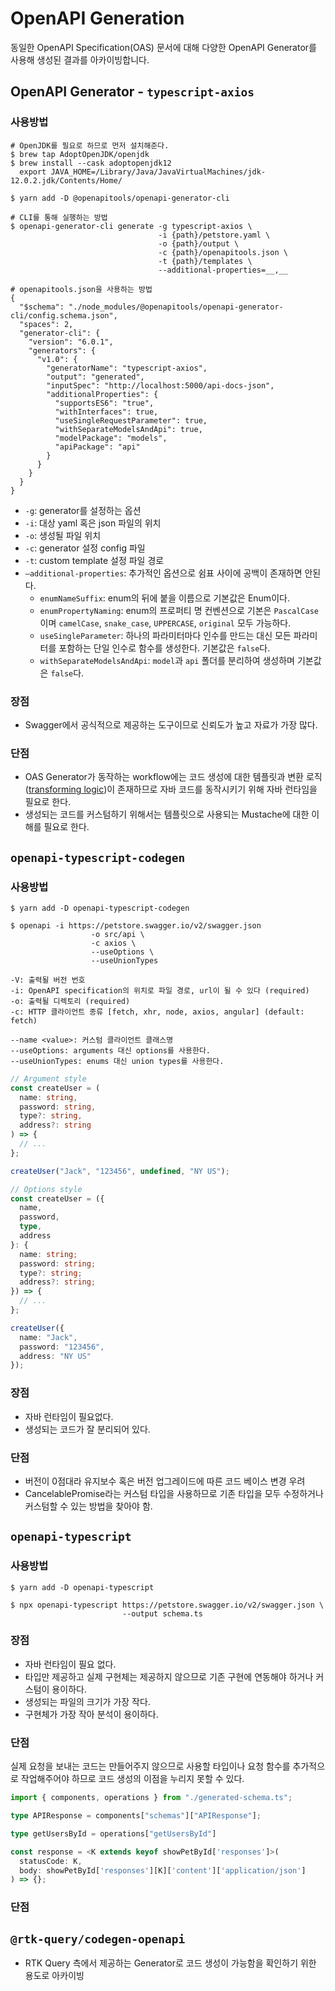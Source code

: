 # OpenAPI Generation

동일한 OpenAPI Specification(OAS) 문서에 대해 다양한 OpenAPI Generator를 사용해 생성된 결과를 아카이빙합니다.

## OpenAPI Generator - `typescript-axios`

### 사용방법

```shell
# OpenJDK를 필요로 하므로 먼저 설치해준다.
$ brew tap AdoptOpenJDK/openjdk
$ brew install --cask adoptopenjdk12
  export JAVA_HOME=/Library/Java/JavaVirtualMachines/jdk-12.0.2.jdk/Contents/Home/

$ yarn add -D @openapitools/openapi-generator-cli
```

```shell
# CLI를 통해 실행하는 방법
$ openapi-generator-cli generate -g typescript-axios \
                                 -i {path}/petstore.yaml \
                                 -o {path}/output \
                                 -c {path}/openapitools.json \
                                 -t {path}/templates \
                                 --additional-properties=__,__

# openapitools.json을 사용하는 방법
{
  "$schema": "./node_modules/@openapitools/openapi-generator-cli/config.schema.json",
  "spaces": 2,
  "generator-cli": {
    "version": "6.0.1",
    "generators": {
      "v1.0": {
        "generatorName": "typescript-axios",
        "output": "generated",
        "inputSpec": "http://localhost:5000/api-docs-json",
        "additionalProperties": {
          "supportsES6": "true",
          "withInterfaces": true,
          "useSingleRequestParameter": true,
          "withSeparateModelsAndApi": true,
          "modelPackage": "models",
          "apiPackage": "api"
        }
      }
    }
  }
}
```

- `-g`: generator를 설정하는 옵션
- `-i`: 대상 yaml 혹은 json 파일의 위치
- `-o`: 생성될 파일 위치
- `-c`: generator 설정 config 파일
- `-t`: custom template 설정 파일 경로
- `—additional-properties`: 추가적인 옵션으로 쉼표 사이에 공백이 존재하면 안된다.
    - `enumNameSuffix`: enum의 뒤에 붙을 이름으로 기본값은 Enum이다.
    - `enumPropertyNaming`: enum의 프로퍼티 명 컨벤션으로 기본은 `PascalCase`이며 `camelCase`, `snake_case`, `UPPERCASE`, `original` 모두 가능하다.
    - `useSingleParameter`: 하나의 파라미터마다 인수를 만드는 대신 모든 파라미터를 포함하는 단일 인수로 함수를 생성한다. 기본값은 `false`다.
    - `withSeparateModelsAndApi`: `model`과 `api` 폴더를 분리하여 생성하며 기본값은 `false`다.

### 장점

- Swagger에서 공식적으로 제공하는 도구이므로 신뢰도가 높고 자료가 가장 많다.

### 단점

- OAS Generator가 동작하는 workflow에는 코드 생성에 대한 템플릿과 변환 로직([transforming logic](https://github.com/openapitools/openapi-generator/tree/master/modules/openapi-generator/src/main/java/org/openapitools/codegen/languages))이 존재하므로 자바 코드를 동작시키기 위해 자바 런타임을 필요로 한다.
- 생성되는 코드를 커스텀하기 위해서는 템플릿으로 사용되는 Mustache에 대한 이해를 필요로 한다.

## `openapi-typescript-codegen`

### 사용방법

```shell
$ yarn add -D openapi-typescript-codegen

$ openapi -i https://petstore.swagger.io/v2/swagger.json
                  -o src/api \
                  -c axios \
                  --useOptions \
                  --useUnionTypes

-V: 출력될 버전 번호
-i: OpenAPI specification의 위치로 파일 경로, url이 될 수 있다 (required)
-o: 출력될 디렉토리 (required)
-c: HTTP 클라이언트 종류 [fetch, xhr, node, axios, angular] (default: fetch)

--name <value>: 커스텀 클라이언트 클래스명
--useOptions: arguments 대신 options를 사용한다.
--useUnionTypes: enums 대신 union types를 사용한다.
```

```typescript
// Argument style
const createUser = (
  name: string,
  password: string,
  type?: string,
  address?: string
) => {
  // ...
};

createUser("Jack", "123456", undefined, "NY US");

// Options style
const createUser = ({
  name,
  password,
  type,
  address
}: {
  name: string;
  password: string;
  type?: string;
  address?: string;
}) => {
  // ...
};

createUser({
  name: "Jack",
  password: "123456",
  address: "NY US"
});
```

### 장점

- 자바 런타임이 필요없다.
- 생성되는 코드가 잘 분리되어 있다.

### 단점

- 버전이 0점대라 유지보수 혹은 버전 업그레이드에 따른 코드 베이스 변경 우려
- CancelablePromise라는 커스텀 타입을 사용하므로 기존 타입을 모두 수정하거나 커스텀할 수 있는 방법을 찾아야 함.

## `openapi-typescript`

### 사용방법

```shell
$ yarn add -D openapi-typescript

$ npx openapi-typescript https://petstore.swagger.io/v2/swagger.json \
                         --output schema.ts
```

### 장점
- 자바 런타임이 필요 없다.
- 타입만 제공하고 실제 구현체는 제공하지 않으므로 기존 구현에 연동해야 하거나 커스텀이 용이하다.
- 생성되는 파일의 크기가 가장 작다.
- 구현체가 가장 작아 분석이 용이하다.

### 단점

실제 요청을 보내는 코드는 만들어주지 않으므로 사용할 타입이나 요청 함수를 추가적으로 작업해주어야 하므로 코드 생성의 이점을 누리지 못할 수 있다.

```typescript
import { components, operations } from "./generated-schema.ts";

type APIResponse = components["schemas"]["APIResponse"];

type getUsersById = operations["getUsersById"]

const response = <K extends keyof showPetById['responses']>(
  statusCode: K,
  body: showPetById['responses'][K]['content']['application/json']
) => {};
```

### 단점


## `@rtk-query/codegen-openapi`

- RTK Query 측에서 제공하는 Generator로 코드 생성이 가능함을 확인하기 위한 용도로 아카이빙